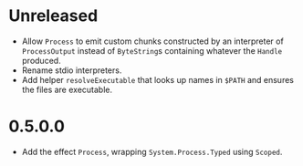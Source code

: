 # Unreleased

* Allow `Process` to emit custom chunks constructed by an interpreter of `ProcessOutput` instead of `ByteString`s
  containing whatever the `Handle` produced.
* Rename stdio interpreters.
* Add helper `resolveExecutable` that looks up names in `$PATH` and ensures the files are executable.

# 0.5.0.0

* Add the effect `Process`, wrapping `System.Process.Typed` using `Scoped`.
